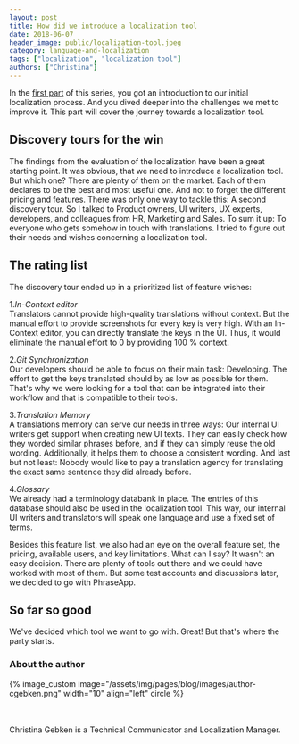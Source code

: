 ```yaml
---
layout: post
title: How did we introduce a localization tool
date: 2018-06-07
header_image: public/localization-tool.jpeg
category: language-and-localization
tags: ["localization", "localization tool"]
authors: ["Christina"]
---
```


In the [first part](/blog/language-and-localization/why-the-heck-would-we-need-a-software-localization-tool/) of this series, you got an introduction to our initial localization process.
And you dived deeper into the challenges we met to improve it.
This part will cover the journey towards a localization tool.

## Discovery tours for the win

The findings from the evaluation of the localization have been a great starting point.
It was obvious, that we need to introduce a localization tool.
But which one?
There are plenty of them on the market.
Each of them declares to be the best and most useful one.
And not to forget the different pricing and features.
There was only one way to tackle this: A second discovery tour.
So I talked to Product owners, UI writers, UX experts, developers, and colleagues from HR, Marketing and Sales.
To sum it up: To everyone who gets somehow in touch with translations.
I tried to figure out their needs and wishes concerning a localization tool.

## The rating list

The discovery tour ended up in a prioritized list of feature wishes:

1.*In-Context editor*   
Translators cannot provide high-quality translations without context.
But the manual effort to provide screenshots for every key is very high.
With an In-Context editor, you can directly translate the keys in the UI.
Thus, it would eliminate the manual effort to 0 by providing 100 % context.

2.*Git Synchronization*   
Our developers should be able to focus on their main task: Developing.
The effort to get the keys translated should by as low as possible for them.
That's why we were looking for a tool that can be integrated into their workflow and that is compatible to their tools.

3.*Translation Memory*   
A translations memory can serve our needs in three ways:
Our internal UI writers get support when creating new UI texts.
They can easily check how they worded similar phrases before, and if they can simply reuse the old wording.
Additionally, it helps them to choose a consistent wording.
And last but not least: Nobody would like to pay a translation agency for translating the exact same sentence they did already before.

4.*Glossary*   
We already had a terminology databank in place.
The entries of this database should also be used in the localization tool.
This way, our internal UI writers and translators will speak one language and use a fixed set of terms.

Besides this feature list, we also had an eye on the overall feature set, the pricing, available users, and key limitations.
What can I say?
It wasn't an easy decision.
There are plenty of tools out there and we could have worked with most of them.
But some test accounts and discussions later, we decided to go with PhraseApp.

## So far so good

We've decided which tool we want to go with.
Great!
But that's where the party starts.



### About the author

{% image_custom image="/assets/img/pages/blog/images/author-cgebken.png" width="10" align="left" circle %}

<br>
<br>
Christina Gebken is a Technical Communicator and Localization Manager.
